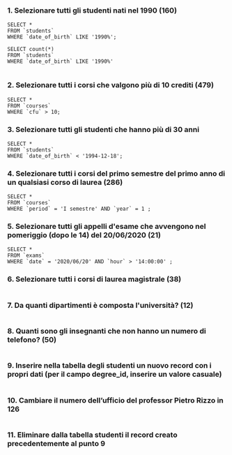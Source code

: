  ### 1. Selezionare tutti gli studenti nati nel 1990 (160)

```
SELECT *
FROM `students`
WHERE `date_of_birth` LIKE '1990%';

```

```
SELECT count(*)
FROM `students`
WHERE `date_of_birth` LIKE '1990%'


```


### 2. Selezionare tutti i corsi che valgono più di 10 crediti (479)

```
SELECT *
FROM `courses`
WHERE `cfu` > 10;

```


### 3. Selezionare tutti gli studenti che hanno più di 30 anni

```
SELECT *
FROM `students`
WHERE `date_of_birth` < '1994-12-18';

```


### 4. Selezionare tutti i corsi del primo semestre del primo anno di un qualsiasi corso di laurea (286)

```
SELECT *
FROM `courses`
WHERE `period` = 'I semestre' AND `year` = 1 ;
```


### 5. Selezionare tutti gli appelli d'esame che avvengono nel pomeriggio (dopo le 14) del 20/06/2020 (21)

```
SELECT *
FROM `exams`
WHERE `date` = '2020/06/20' AND `hour` > '14:00:00' ;

```

### 6. Selezionare tutti i corsi di laurea magistrale (38)

```

```



### 7. Da quanti dipartimenti è composta l'università? (12)

```

```


### 8. Quanti sono gli insegnanti che non hanno un numero di telefono? (50)

```

```


### 9. Inserire nella tabella degli studenti un nuovo record con i propri dati (per il campo degree_id, inserire un valore casuale)

```

```

### 10. Cambiare il numero dell’ufficio del professor Pietro Rizzo in 126

```

```


### 11. Eliminare dalla tabella studenti il record creato precedentemente al punto 9

```

```